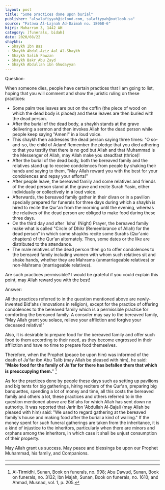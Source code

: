 ```yaml
---
layout: post
title: "Some practices done upon burial"
publisher: "alsalafiyyah@icloud.com, salafiyyah@outlook.sa"
source: "Fatawa Al-Lajnah Ad-Daimah no. 18068-6"
hijri: Muharram 3, 1442 AH
category: ]funerals, bidah]
date: 2020/08/22
shaykhs: 
 - Shaykh Ibn Baz
 - Shaykh Abdul-Aziz Aal Al-Shaykh
 - Shaykh Salih Fawzan
 - Shaykh Bakr Abu Zayd
 - Shaykh Abdullah ibn Ghudayyan
---
```



Question: 

When someone dies, people have certain practices that I am going to list, hoping that you will comment and show the juristic ruling on these practices:
- Some palm tree leaves are put on the coffin (the piece of wood on which the dead body is placed) and these leaves are then buried with the dead person.
- After the burial of the dead body, a shaykh stands at the grave delivering a sermon and then invokes Allah for the dead person while people keep saying "Amen!" in a loud voice.
- This shaykh then addresses the dead person saying three times: "O so-and-so, the child of Adam! Remember the pledge that you died adhering to that you testify that there is no god but Allah and that Muhammad is the Messenger of Allah, may Allah make you steadfast (thrice)!
- After the burial of the dead body, both the bereaved family and the relatives stand up to receive condolences from people by shaking their hands and saying to them, "May Allah reward you with the best for your condolences and repay your efforts!"
- After people leave, the bereaved family and some relatives and friends of the dead person stand at the grave and recite Surah Yasin, either individually or collectively in a loud voice.
- Afterwards, the bereaved family gather in their divan or in a pavilion specially prepared for funerals for three days during which a shaykh is hired to recite the Qur'an from the morning until the evening, whereas the relatives of the dead person are obliged to make food during these three days.
- On the third day and after `Isha' (Night) Prayer, the bereaved family make what is called "Circle of Dhikr (Remembrance of Allah) for the dead person" in which some shaykhs recite some Surahs (Qur'anic chapters) of the Qur'an alternately. Then, some dates or the like are distributed to the attendance.
- The male relatives of the dead person then go to offer condolences to the bereaved family including women with whom such relatives sit and shake hands, whether they are Mahrams (unmarriageable relatives) or non-Mahrams (marriageable relatives).

Are such practices permissible? I would be grateful if you could explain this point, may Allah reward you with the best!

Answer: 

All the practices referred to in the question mentioned above are newly-invented Bid'ahs (innovations in religion), except for the practice of offering condolences to the bereaved family which is a permissible practice for comforting the bereaved family. A consoler may say to the bereaved family, "May Allah grant you solace, relieve your affliction and forgive your deceased relative!" 

Also, it is desirable to prepare food for the bereaved family and offer such food to them according to their need, as they become engrossed in their affliction and have no time to prepare food themselves.

Therefore, when the Prophet (peace be upon him) was informed of the death of Ja'far ibn Abu Talib (may Allah be pleased with him), he said: "**Make food for the family of Ja'far for there has befallen them that which is preoccupying them.**" [^1]

As for the practices done by people these days such as setting up pavilions and big tents for big gatherings, hiring reciters of the Qur'an, preparing big banquettes, spending a lot of money and time, all this costs the bereaved family and others a lot, these practices and others referred to in the question mentioned above are Bid'ahs for which Allah has sent down no authority. It was reported that Jarir ibn 'Abdullah Al-Bajali (may Allah be pleased with him) said: "We used to regard gathering at the bereaved family's house and making food after the burial a kind of wailing." If the money spent for such funeral gatherings are taken from the inheritance, it is a kind of injustice to the inheritors, particularly when there are minors and orphans among the inheritors, in which case it shall be unjust consumption of their property.

May Allah grant us success. May peace and blessings be upon our Prophet Muhammad, his family, and Companions.

---
[^1]: Al-Tirmidhi, Sunan, Book on funerals, no. 998; Abu Dawud, Sunan, Book on funerals, no. 3132; Ibn Majah, Sunan, Book on funerals, no. 1610; and Ahmad, Musnad, vol. 1, p. 205.
